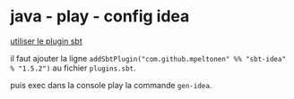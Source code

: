 # java - play - config idea

[utiliser le plugin sbt](https://github.com/mpeltonen/sbt-idea)

il faut ajouter la ligne `addSbtPlugin("com.github.mpeltonen" %% "sbt-idea" % "1.5.2")` au fichier `plugins.sbt`.

puis exec dans la console play la commande `gen-idea`.
